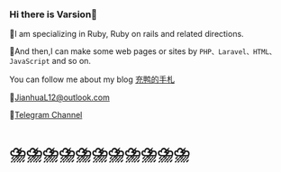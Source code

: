 ### Hi there is Varsion👋

🥤I am specializing in Ruby, Ruby on rails and related directions.

🥤And then,I can make some web pages or sites by `PHP、Laravel、HTML、JavaScript` and so on.

You can follow me about my blog [充鸭的手札](https://blog.varsion.cn)

:e-mail:JianhuaL12@outlook.com

:champagne:[Telegram Channel](https://t.me/cynight)

# :cloud_with_lightning_and_rain::cloud_with_lightning_and_rain::cloud_with_lightning_and_rain::cloud_with_lightning_and_rain::cloud_with_lightning_and_rain::cloud_with_lightning_and_rain::cloud_with_lightning_and_rain::cloud_with_lightning_and_rain::cloud_with_lightning_and_rain::cloud_with_lightning_and_rain::cloud_with_lightning_and_rain:

